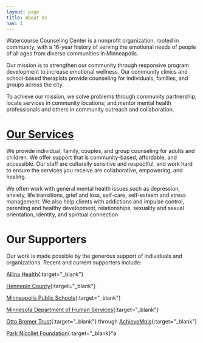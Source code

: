 ```yaml
---
layout: page
title: About Us
nav: 1
---
```


Watercourse Counseling Center is a nonprofit organization, rooted in community, with a 16-year history of serving the emotional needs of people of all ages from diverse communities in Minneapolis.

Our mission is to strengthen our community through responsive program development to increase emotional wellness. Our community clinics and school-based therapists provide counseling for individuals, families, and groups across the city.

To achieve our mission, we solve problems through community partnership; locate services in community locations; and mentor mental health professionals and others in community outreach and collaboration.

# [Our Services](http://watercoursecounseling.org/services/)
We provide individual, family, couples, and group
counseling for adults and children. We offer support that is
community-based, affordable, and accessible.  Our staff are culturally
sensitive and respectful, and work hard to ensure the services you
receive are collaborative, empowering, and healing.

We often work with general mental health issues such as
depression, anxiety, life transitions, grief and loss, self-care,
self-esteem and stress management.  We also help clients with addictions
and impulse control, parenting and healthy development, relationships,
sexuality and sexual orientation, identity, and spiritual connection

# Our Supporters

Our work is made possible by the generous support of individuals and organizations. Recent and current supporters include:

[Allina Health](http://www.allinahealth.org/){:target="_blank"}

[Hennepin County](http://www.hennepin.us/residents/health-medical/childrens-mental-health-services){:target="_blank"}

[Minneapolis Public Schools](http://cpo.mpls.k12.mn.us/){:target="_blank"}

[Minnesota Department of Human Services](http://www.dhs.state.mn.us/main/idcplg?IdcService=GET_DYNAMIC_CONVERSION&RevisionSelectionMethod=LatestReleased&dDocName=id_000162){:target="_blank"}

[Otto Bremer Trust](http://www.ottobremer.org/){:target="_blank"} through [AchieveMpls](https://www.achievempls.org/){:target="_blank"}

[Park Nicollet Foundation](http://www.parknicollet.com/communityandvolunteerism/park-nicollet-foundation){:target="_blank}"a
